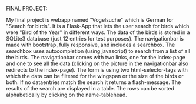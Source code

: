 FINAL PROJECT:

My final project is webapp named "Vogelsuche" which is German for "Search for birds". It is a Flask-App that lets the user search for birds which were "Bird of the Year" in different ways.
The data of the birds is stored in a SQLite3 database (just 12 entries for test purposes).
The navigationbar is made with bootstrap, fully responsive, and includes a searchbox. The searchbox uses autocompletion (using javascript) to search from a list of all the birds.
The navigationbar comes with two links, one for the index-page and one to see all the data (clicking on the picture in the navigationbar also redirects to the index-page).
The form is using two html-selector-tags with which the data can be filtered for the wingspan or the size of the birds or both. If no dataentries match the search it returns a flash-message.
The results of the search are displayed in a table. The rows can be sorted alphabetically by clicking on the name-tablehead.
